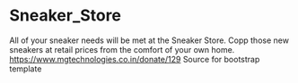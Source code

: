 # Sneaker_Store
All of your sneaker needs will be met at the Sneaker Store. Copp those new sneakers at retail prices from the comfort of your own home.
https://www.mgtechnologies.co.in/donate/129
Source for bootstrap template
